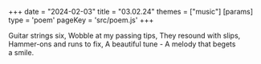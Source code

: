 +++
date = "2024-02-03"
title = "03.02.24"
themes = ["music"]
[params]
  type = 'poem'
  pageKey = 'src/poem.js'
+++

Guitar strings six,
Wobble at my passing tips,
They resound with slips,
Hammer-ons and runs to fix,
A beautiful tune -
A melody that begets a smile.
